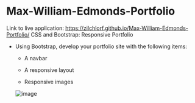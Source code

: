 # Max-William-Edmonds-Portfolio
Link to live application: https://zilchlorf.github.io/Max-William-Edmonds-Portfolio/
CSS and Bootstrap: Responsive Portfolio
* Using Bootstrap, develop your portfolio site with the following items:

   * A navbar

   * A responsive layout

   * Responsive images
   
   ![image](https://user-images.githubusercontent.com/63215148/85939460-9cb16f00-b8ca-11ea-9ee3-4bdfe7dde955.png)

